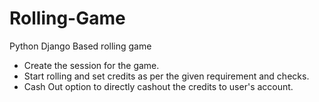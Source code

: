 # Rolling-Game
Python Django Based rolling game

- Create the session for the game.
- Start rolling and set credits as per the given requirement and checks.
- Cash Out option to directly cashout the credits to user's account.
